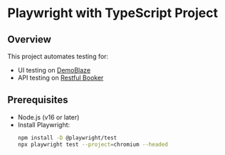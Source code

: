 # Playwright with TypeScript Project

## Overview
This project automates testing for:
- UI testing on [DemoBlaze](https://demoblaze.com)
- API testing on [Restful Booker](https://restful-booker.herokuapp.com)

## Prerequisites
- Node.js (v16 or later)
- Install Playwright:  
  ```bash
  npm install -D @playwright/test
  npx playwright test --project=chromium --headed
